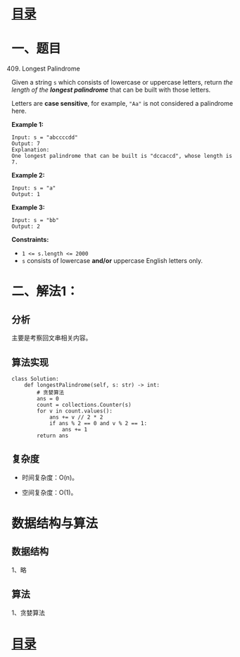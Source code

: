 # [目录](../README.md) 

# 一、题目
409. Longest Palindrome

Given a string `s` which consists of lowercase or uppercase letters, return *the length of the **longest palindrome*** that can be built with those letters.

Letters are **case sensitive**, for example, `"Aa"` is not considered a palindrome here.

**Example 1:**

```
Input: s = "abccccdd"
Output: 7
Explanation:
One longest palindrome that can be built is "dccaccd", whose length is 7.
```

**Example 2:**

```
Input: s = "a"
Output: 1
```

**Example 3:**

```
Input: s = "bb"
Output: 2
```

 

**Constraints:**

- `1 <= s.length <= 2000`
- `s` consists of lowercase **and/or** uppercase English letters only.



# 二、解法1：

## 分析

主要是考察回文串相关内容。

## 算法实现

```
class Solution:
    def longestPalindrome(self, s: str) -> int:
        # 贪婪算法
        ans = 0
        count = collections.Counter(s)
        for v in count.values():
            ans += v // 2 * 2
            if ans % 2 == 0 and v % 2 == 1:
                ans += 1
        return ans
```

## 复杂度

- 时间复杂度：O(n)​。

- 空间复杂度：O(1)。

# 数据结构与算法

## 数据结构

1、略

## 算法

1、贪婪算法

# [目录](../README.md) 



   



